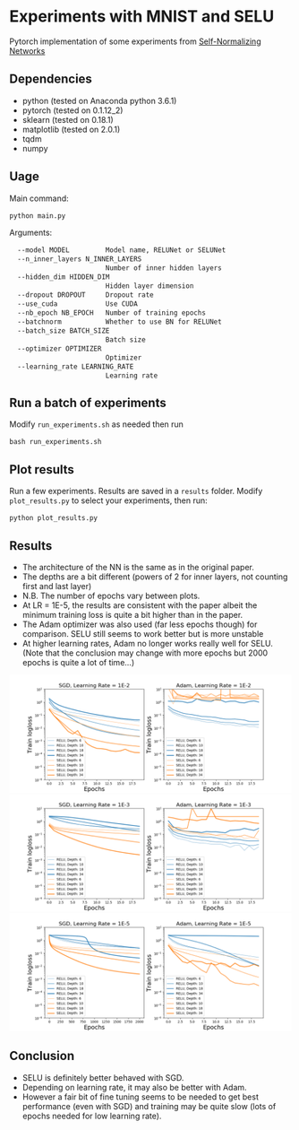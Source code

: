 # Experiments with MNIST and SELU

Pytorch implementation of some experiments from [Self-Normalizing Networks](https://arxiv.org/pdf/1706.02515.pdf)

## Dependencies

- python (tested on Anaconda python 3.6.1)
- pytorch (tested on 0.1.12_2)
- sklearn (tested on 0.18.1)
- matplotlib (tested on 2.0.1)
- tqdm
- numpy


## Uage

Main command:

	python main.py

Arguments:

	  --model MODEL         Model name, RELUNet or SELUNet
	  --n_inner_layers N_INNER_LAYERS
	                        Number of inner hidden layers
	  --hidden_dim HIDDEN_DIM
	                        Hidden layer dimension
	  --dropout DROPOUT     Dropout rate
	  --use_cuda            Use CUDA
	  --nb_epoch NB_EPOCH   Number of training epochs
	  --batchnorm           Whether to use BN for RELUNet
	  --batch_size BATCH_SIZE
	                        Batch size
	  --optimizer OPTIMIZER
	                        Optimizer
	  --learning_rate LEARNING_RATE
	                        Learning rate


## Run a batch of experiments

Modify `run_experiments.sh` as needed then run

	bash run_experiments.sh


## Plot results

Run a few experiments. Results are saved in a `results` folder.
Modify `plot_results.py` to select your experiments, then run:


	python plot_results.py


## Results

- The architecture of the NN is the same as in the original paper.
- The depths are a bit different (powers of 2 for inner layers, not counting first and last layer)
- N.B. The number of epochs vary between plots.
- At LR = 1E-5, the results are consistent with the paper albeit the minimum training loss is quite a bit higher than in the paper.
- The Adam optimizer was also used (far less epochs though) for comparison. SELU still seems to work better but is more unstable
- At higher learning rates, Adam no longer works really well for SELU. (Note that the conclusion may change with more epochs but 2000 epochs is quite a lot of time...)

![learning rate 1e-2](figures/SELU_LR_1E-2.png)
![learning rate 1e-3](figures/SELU_LR_1E-3.png)
![learning rate 1e-5](figures/SELU_LR_1E-5.png)



## Conclusion

- SELU is definitely better behaved with SGD.
- Depending on learning rate, it may also be better with Adam.
- However a fair bit of fine tuning seems to be needed to get best performance (even with SGD) and training may be quite slow (lots of epochs needed for low learning rate).